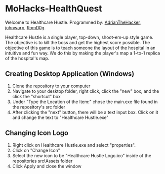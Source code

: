 # MoHacks-HealthQuest
Welcome to Healthcare Hustle.
Programmed by: [AdrianTheHacker](https://github.com/AdrianTheHacker), [johnwarp](https://github.com/johnwarp), [RomD0g](https://github.com/RomD0g).

Healthcare Hustle is a single player, top-down, shoot-em-up style game. The objective is to kill the boss and get the highest score possible.
The objective of this game is to teach someone the layout of the hospital in an intuitive and fun way. We do this by making the player's map a 1-to-1 replica of the hospital's map.

## Creating Desktop Application (Windows)
1. Clone the repository to your computer
2. Navigate to your desktop folder, right click, click the "new" box, and the click the "shortcut" box
3. Under "Type the Location of the Item:" chose the main.exe file found in the repository's src folder
4. After clicking the "next" button, there will be a text input box. Click on it and change the text to "Healthcare Hustle.exe"

## Changing Icon Logo
1. Right click on Healthcare Hustle.exe and select "properties".
2. Click on "Change Icon"
3. Select the new icon to be "Healthcare Hustle Logo.ico" inside of the repositories src\Assets folder
4. Click Apply and close the window
